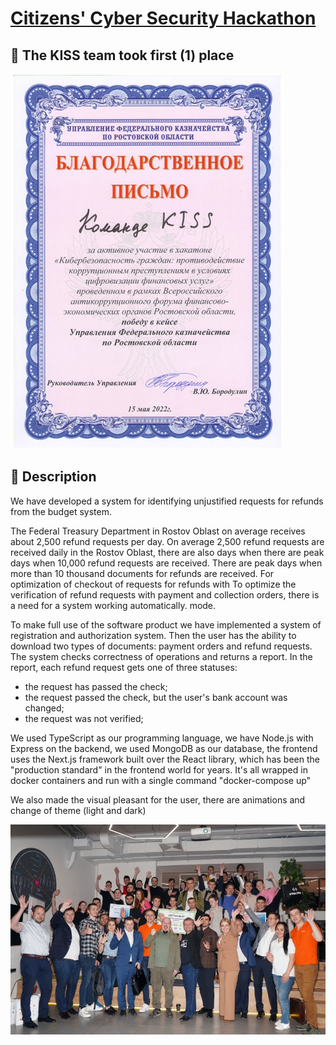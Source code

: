 # [Citizens' Cyber Security Hackathon](https://rsue.ru/universitet/novosti/novosti.php?ELEMENT_ID=107749)

## 🏅 The KISS team took first (1) place

![hackathon](/images/2.jpg)

## 📜 Description

We have developed a system for identifying unjustified requests for refunds from the budget system.

The Federal Treasury Department in Rostov Oblast on average receives about 2,500 refund requests per day.
On average 2,500 refund requests are received daily in the Rostov Oblast, there are also days when there are peak days when 10,000 refund requests are received.
There are peak days when more than 10 thousand documents for refunds are received. For optimization of checkout of requests for refunds with
To optimize the verification of refund requests with payment and collection orders, there is a need for a system working automatically.
mode.

To make full use of the software product we have implemented a system of
registration and authorization system. Then the user has the ability to download
two types of documents: payment orders and refund requests. The system checks
correctness of operations and returns a report. In the report, each refund request gets
one of three statuses:

- the request has passed the check;
- the request passed the check, but the user's bank account was changed;
- the request was not verified;

We used TypeScript as our programming language, we have Node.js with Express on the backend, we used MongoDB as our database, the frontend uses the Next.js framework built over the React library, which has been the "production standard" in the frontend world for years. It's all wrapped in docker containers and run with a single command "docker-compose up"

We also made the visual pleasant for the user, there are animations and change of theme (light and dark)

![hackathon](/images/1.jpg)
